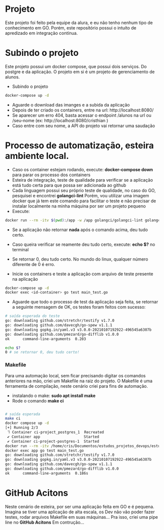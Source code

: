# Projeto
Este projeto foi feito pela equipe da alura, e eu não tenho nenhum tipo de conhecimento em GO. Porém, este reposítório possui o intuíto de apredizado em integração contínua.


# Subindo o projeto
Este projeto possui um docker compose, que possui dois serviços. Do postgre e da aplicação. O projeto em si é um projeto de gerenciamento de alunos.
- Subindo o projeto
```bash
docker-compose up -d
```
- Aguarde o download das imanges e a subida da aplicação
- Depois de ter criado os containers, entre na url: http://localhost:8080/
- Se aparecer um erro 404, basta acessar o endpoint /alunos na url ou /seu-nome (ex: http://localhost:8080/cristhian )
- Caso entre com seu nome, a API do projeto vai retornar uma saudação

# Processo de automatização, esteira ambiente local.
 - Caso os container estejam rodando, execute: **docker-compose down** para parar os processo dos containers
 - Esteira de integração, teste de qualidade para verificar se a aplicação está tudo certa para que possa ser adicionada ao github
 - Cada linguagem possui seu próprio teste de qualidade, no caso do GO, pesquisei e encontrei **golangci-lint** Porém, vou utilizar uma imagem docker que já tem este comando para facilitar o teste e não precisar de instalar localmente na minha máquina por ser um projeto pequeno
 - Execute: 

```bash
docker run --rm -itv $(pwd):/app -w /app golangci/golangci-lint golangci-lint run controllers/ database/ models/ routes/
``` 
- Se a aplicação não retornar **nada** após o comando acima, deu tudo certo.
- Caso queira verificar se reamente deu tudo certo, execute: **echo $?** no terminal
- Se retornar 0, deu tudo certo. No mundo do linux, qualquer número diferente de 0 é erro.

- Inicie os containers e teste a aplicação com arquivo de teste presente na aplicação
```bash 
docker-compose up -d
docker exec <id-container> go test main_test.go
```
- Aguarde que todo o processo de test da aplicação seja feita, se retornar a seguinte mensagem de OK, os testes foram feitos com sucesso:
```bash
# saída esperada do teste
go: downloading github.com/stretchr/testify v1.7.0
go: downloading github.com/davecgh/go-spew v1.1.1
go: downloading gopkg.in/yaml.v3 v3.0.0-20210107192922-496545a6307b
go: downloading github.com/pmezard/go-difflib v1.0.0
ok      command-line-arguments  0.203

echo $?
0 # se retornar 0, deu tudo certo!
```

### Makefile
Para uma automação local, sem ficar precisando digitar os comandos anteriores  na mão, criei um Makefile na raiz do projeto. O Makefile é uma ferramenta de compilação, neste cenário criei para fins de automação.
- instalando o make: **sudo apt install make**
- Rode o comando **make ci**
```bash

# saída esperada
make ci
docker compose up -d 
[+] Running 2/3
 ⠹ Container ci-project_postgres_1  Recreated                                                                                                                                         1.2s 
 ✔ Container app                    Started                                                                                                                                           1.0s 
 ✔ Container ci-project-postgres-1  Started                                                                                                                                           0.2s 
docker run --rm -itv /home/cris/Documentos/estudos_projetos_devops/estudos_e_projetos/ci-cd/ci-project:/app -w /app golangci/golangci-lint golangci-lint run controllers/ database/ models/ routes/
docker exec app go test main_test.go
go: downloading github.com/stretchr/testify v1.7.0
go: downloading gopkg.in/yaml.v3 v3.0.0-20210107192922-496545a6307b
go: downloading github.com/davecgh/go-spew v1.1.1
go: downloading github.com/pmezard/go-difflib v1.0.0
ok      command-line-arguments  0.186s
``` 

# GitHub Acitons
Neste cenário de esteira, por ser uma aplicação feita em GO e é pequena. Imagina se tiver uma aplicação de alta escala, os Dev não vão poder fazer testes, rodar arquivos Makefile em suas máquinas... Pra isso, criei uma pipe line no **GitHub Acitons**
Em contrução...
